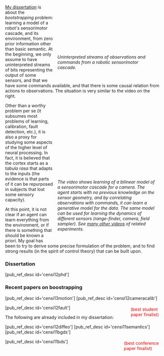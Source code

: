 <div style='float: right; margin: 1em; width: 320px'>
    <div>
    <object width="320" height="148"><param name="allowfullscreen" value="true" /><param name="allowscriptaccess" value="always" /><param name="movie" value="https://vimeo.com/moogaloop.swf?clip_id=19263374&amp;server=vimeo.com&amp;show_title=0&amp;show_byline=0&amp;show_portrait=0&amp;color=00ADEF&amp;fullscreen=1&amp;autoplay=1&amp;loop=1" /><embed src="https://vimeo.com/moogaloop.swf?clip_id=19263374&amp;server=vimeo.com&amp;show_title=0&amp;show_byline=0&amp;show_portrait=0&amp;color=00ADEF&amp;fullscreen=1&amp;autoplay=1&amp;loop=1" type="application/x-shockwave-flash" allowfullscreen="true" allowscriptaccess="always" width="320" height="148"></object> 
    </div>
    <p style="font-style: italic">
    Uninterpreted streams of observations and commands from a robotic sensorimotor cascade.
    </p>
</div>

[My dissertation][dissertation] is about the *bootstrapping* problem: learning a model of a robot's sensorimotor cascade, and its environment, from zero prior information other than basic semantic. At the beginning, we only assume to have uninterpreted streams of bits representing the output of some sensors, and that we have some commands available, and that there is some causal relation from actions to observations. The situation is very similar to the video on the right.

<div style='float: right; margin: 1em; clear: right; width: 320px'>
    <div>
    <object width="320" height="220"><param name="allowfullscreen" value="true" /><param name="allowscriptaccess" value="always" /><param name="movie" value="https://vimeo.com/moogaloop.swf?clip_id=19271333&amp;server=vimeo.com&amp;show_title=0&amp;show_byline=0&amp;show_portrait=0&amp;color=00ADEF&amp;fullscreen=1&amp;autoplay=1&amp;loop=1" /><embed src="https://vimeo.com/moogaloop.swf?clip_id=19271333&amp;server=vimeo.com&amp;show_title=0&amp;show_byline=0&amp;show_portrait=0&amp;color=00ADEF&amp;fullscreen=1&amp;autoplay=1&amp;loop=1" type="application/x-shockwave-flash" allowfullscreen="true" allowscriptaccess="always" width="320" height="220"></object> 
    </div>
    <p style="font-style: italic">
     The video shows learning of a bilinear model of a sensorimotor cascade for a camera. The agent starts with no previous knowledge on the sensor geometry, and by correlating observations with commands, it can learn a generative model for the data. The same model can be used for learning the dynamics of different sensors (range-finder, camera, field sampler).
    See <a href="https://censi.science/pub/research/2011-bgds/">many other videos</a> of related experiments.
    </p>
</div>



Other than a worthy problem per se (it subsumes most problems of learning, calibration, fault detection, etc.), it is also a proxy for studying some aspects of the higher level of neural processing. In fact, it is believed that the cortex starts as a *tabula rasa* that adapts to the inputs (the evidence is that parts of it can be repurposed in subjects that lost some sensory capacity).


At this point, it is not clear if an agent can learn everything from the environment, or if there is something that should be known a priori. My goal has been to try to derive some precise formulation of the problem, and to find strong results (in the spirit of control theory) that can be built upon.


<!--
Representative papers:

- [Bootstrapping, uncertain semantics, and invariance (PDF)][semantics]   (preprint)
- [A group-theoretic approach to formalizing bootstrapping problems (PDF)][bgds_tr]  (preprint)
- [Bootstrapping bilinear models of sensorimotor cascades][bds] (ICRA'11)
-->

[bgds_tr]: https://purl.org/censi/2011/bgds_tr
[semantics]: https://censi.science/pub/research/2011-icdl-invariance.pdf
[dissertation]: https://purl.org/censi/2012/phd


### Dissertation

[pub_ref_desc id='censi12phd']


### Recent papers on boostrapping


[pub_ref_desc id='censi13motion']
[pub_ref_desc id='censi12cameracalib']

<div style='float:right; color: red; padding: 5px'> (best student <br/> paper finalist)</div>
[pub_ref_desc id='censi12fault']

The following are already included in my dissertation:

[pub_ref_desc id='censi12diffeo'] 
[pub_ref_desc id='censi11semantics']
[pub_ref_desc id='censi11bgds']


<div style='float:right; color: red; padding: 5px'> (best conference <br/> paper finalist) </div>
[pub_ref_desc id='censi11bds']


[bevideos]: https://censi.science/pub/research/2011-bgds/

[bevideos_old]: https://purl.org/censi/2010/be
[bds]: https://purl.org/censi/2010/boot

[many other videos]: bevideos

<div style='clear: both'></div>